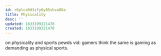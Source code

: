 ```yaml
---
id: r6plca9d3zfy6y85shva86a
title: Physicality
desc: ''
updated: 1633199321470
created: 1633199321470
---
```


on physicality and sports
pewds vid: gamers think the same
is gaming as demanding as physical sports.
